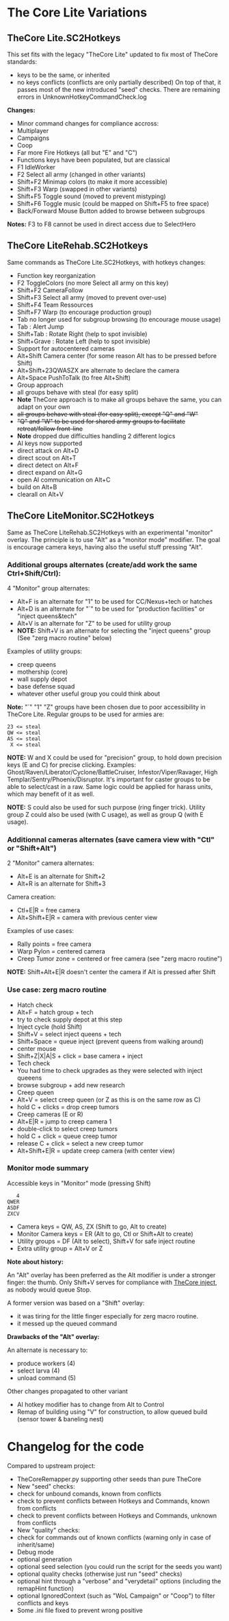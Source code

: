 The Core Lite Variations
========================

TheCore Lite.SC2Hotkeys
-----------------------

This set fits with the legacy "TheCore Lite" updated to fix most of TheCore standards:
* keys to be the same, or inherited
* no keys conflicts (conflicts are only partially described)
On top of that, it passes most of the new introduced "seed" checks.
There are remaining errors in UnknownHotkeyCommandCheck.log

**Changes:**
* Minor command changes for compliance accross:
 * Multiplayer
 * Campaigns
 * Coop
* Far more Fire Hotkeys (all but "E" and "C")
* Functions keys have been populated, but are classical
 * F1 IdleWorker
 * F2 Select all army (changed in other variants)
 * Shift+F2 Minimap colors (to make it more accessible)
 * Shift+F3 Warp (swapped in other variants)
 * Shift+F5 Toggle sound (moved to prevent mistyping)
 * Shift+F6 Toggle music (could be mapped on Shift+F5 to free space)
* Back/Forward Mouse Button added to browse between subgroups

**Notes:** F3 to F8 cannot be used in direct access due to SelectHero

TheCore LiteRehab.SC2Hotkeys
----------------------------

Same commands as TheCore Lite.SC2Hotkeys, with hotkeys changes:
* Function key reorganization
 * F2 ToggleColors (no more Select all army on this key)
 * Shift+F2 CameraFollow
 * Shift+F3 Select all army (moved to prevent over-use)
 * Shift+F4 Team Ressources
 * Shift+F7 Warp (to encourage production group)
* Tab no longer used for subgroup browsing (to encourage mouse usage)
 * Tab : Alert Jump
 * Shift+Tab : Rotate Right (help to spot invisible)
 * Shift+Grave : Rotate Left (help to spot invisible)
* Support for autocentered cameras
 * Alt+Shift Camera center (for some reason Alt has to be pressed before Shift)
 * Alt+Shift+23QWASZX are alternate to declare the camera
 * Alt+Space PushToTalk (to free Alt+Shift)
* Group approach
 * all groups behave with steal (for easy split)
 * **Note** TheCore approach is to make all groups behave the same, you can adapt on your own
 * ~~all groups behave with steal (for easy split), except "Q" and "W"~~
 * ~~"Q" and "W" to be used for shared army groups to facilitate retreat/follow front-line~~
 * **Note** dropped due difficulties handling 2 different logics
* AI keys now supported
 * direct attack on Alt+D
 * direct scout on Alt+T
 * direct detect on Alt+F
 * direct expand on Alt+G
 * open AI communication on Alt+C
 * build on Alt+B
 * clearall on Alt+V

TheCore LiteMonitor.SC2Hotkeys
--------------------------------

Same as TheCore LiteRehab.SC2Hotkeys with an experimental "monitor" overlay.
The principle is to use "Alt" as a "monitor mode" modifier.
The goal is encourage camera keys, having also the useful stuff pressing "Alt".

### Additional groups alternates (create/add work the same Ctrl+Shift/Ctrl):

4 "Monitor" group alternates:
* Alt+F is an alternate for "1" to be used for CC/Nexus+tech or hatches
* Alt+D is an alternate for "`" to be used for "production facilities" or "inject queens&tech"
* Alt+V is an alternate for "Z" to be used for utility group
* **NOTE:** Shift+V is an alternate for selecting the "inject queens" group (See "zerg macro routine" below)

Examples of utility groups:
* creep queens
* mothership (core)
* wall supply depot
* base defense squad
* whatever other useful group you could think about

**Note:** "`" "1" "Z" groups have been chosen due to poor accessibility in TheCore Lite.
Regular groups to be used for armies are:
```
23 <= steal
QW <= steal
AS <= steal
 X <= steal
```
**NOTE:** W and X could be used for "precision" group, to hold down precision keys (E and C) for precise clicking.
Examples:
Ghost/Raven/Liberator/Cyclone/BattleCruiser,
Infestor/Viper/Ravager,
High Templar/Sentry/Phoenix/Disruptor.
It's important for caster groups to be able to select/cast in a raw.
Same logic could be applied for harass units, which may benefit of it as well.

**NOTE:** S could also be used for such purpose (ring finger trick).
Utility group Z could also be used (with C usage), as well as group Q (with E usage).

### Additionnal cameras alternates (save camera view with "Ctl" or "Shift+Alt")
2 "Monitor" camera alternates:
* Alt+E is an alternate for Shift+2
* Alt+R is an alternate for Shift+3

Camera creation:
* Ctl+E|R = free camera
* Alt+Shift+E|R = camera with previous center view

Examples of use cases:
* Rally points = free camera
* Warp Pylon = centered camera
* Creep Tumor zone = centered or free camera (see "zerg macro routine")

**NOTE:** Shift+Alt+E|R doesn't center the camera if Alt is pressed after Shift

### Use case: zerg macro routine
* Hatch check
 * Alt+F = hatch group + tech 
 * try to check supply depot at this step
* Inject cycle (hold Shift)
 * Shift+V = select inject queens + tech
 * Shift+Space = queue inject (prevent queens from walking around)
 * center mouse
 * Shift+Z|X|A|S + click = base camera + inject
* Tech check
 * You had time to check upgrades as they were selected with inject queeens
 * browse subgroup + add new research 
* Creep queen
 * Alt+V = select creep queen (or Z as this is on the same row as C)
 * hold C + clicks = drop creep tumors
* Creep cameras (E or R)
 * Alt+E|R = jump to creep camera 1
 * double-click to select creep tumors
 * hold C + click = queue creep tumor
 * release C + click = select a new creep tumor
 * Alt+Shift+E|R = update creep camera (with center view)

### Monitor mode summary
Accessible keys in "Monitor" mode (pressing Shift)
```
   4
QWER
ASDF
ZXCV
```
* Camera keys = QW, AS, ZX (Shift to go, Alt to create)
* Monitor Camera keys = ER (Alt to go, Ctl or Shift+Alt to create)
* Utility groups = DF (Alt to select), Shift+V for safe inject routine
* Extra utility group = Alt+V or Z

**Note about history:**

An "Alt" overlay has been preferred as the Alt modifier is under a stronger finger: the thumb.
Only Shift+V serves for compliance with [TheCore inject](http://wiki.teamliquid.net/starcraft2/Spawn_Larva_%28Legacy_of_the_Void%29#The_Core_Method), as nobody would queue Stop.

A former version was based on a "Shift" overlay:
* it was tiring for the little finger especially for zerg macro routine.
* it messed up the queued command

**Drawbacks of the "Alt" overlay:**

An alternate is necessary to:
* produce workers (4)
* select larva (4)
* unload command (5)

Other changes propagated to other variant
* AI hotkey modifier has to change from Alt to Control
* Remap of building using "V" for construction, to allow queued build (sensor tower & baneling nest)

Changelog for the code
======================

Compared to upstream project:
* TheCoreRemapper.py supporting other seeds than pure TheCore
* New "seed" checks:
 * check for unbound comands, known from conflicts
 * check to prevent conflicts between Hotkeys and Commands, known from conflicts
 * check to prevent conflicts between Hotkeys and Commands, unknown from conflicts
* New "quality" checks:
 * check for commands out of known conflicts (warning only in case of inherit/same)
* Debug mode
 * optional generation
 * optional seed selection (you could run the script for the seeds you want)
 * optional quality checks (otherwise just run "seed" checks)
 * optional hint through a "verbose" and "verydetail" options (including the remapHint function)
 * optional IgnoredContext (such as "WoL Campaign" or "Coop") to filter conflicts and keys
* Some .ini file fixed to prevent wrong positive
